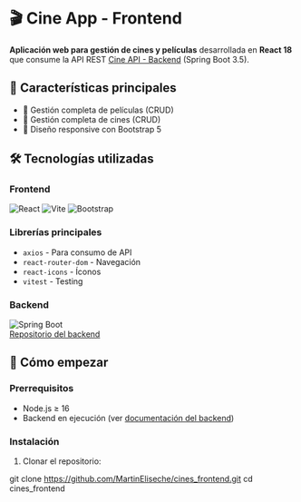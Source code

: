 # 🎬 Cine App - Frontend

**Aplicación web para gestión de cines y películas** desarrollada en **React 18** que consume la API REST [Cine API - Backend](https://github.com/MartinEliseche/cines_backend) (Spring Boot 3.5).


## 🌟 Características principales
- 🎥 Gestión completa de películas (CRUD)
- 🎥 Gestión completa de cines (CRUD)
- 📱 Diseño responsive con Bootstrap 5

## 🛠 Tecnologías utilizadas

### Frontend
![React](https://img.shields.io/badge/React-18-%2361DAFB?logo=react)
![Vite](https://img.shields.io/badge/Vite-4.x-%646CFF?logo=vite)
![Bootstrap](https://img.shields.io/badge/Bootstrap-5-%7952B3?logo=bootstrap)

### Librerías principales
- `axios` - Para consumo de API
- `react-router-dom` - Navegación
- `react-icons` - Íconos
- `vitest` - Testing

### Backend
![Spring Boot](https://img.shields.io/badge/Spring_Boot-3.5-%236DB33F?logo=spring)  
[Repositorio del backend](https://github.com/MartinEliseche/cines_backend)

## 🚀 Cómo empezar

### Prerrequisitos
- Node.js ≥ 16
- Backend en ejecución (ver [documentación del backend](https://github.com/MartinEliseche/cines_backend))

### Instalación
1. Clonar el repositorio:

git clone https://github.com/MartinEliseche/cines_frontend.git
cd cines_frontend